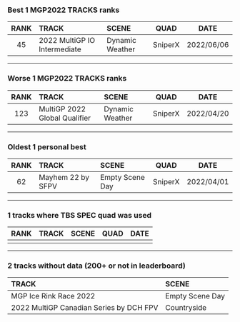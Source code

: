### Best 1 MGP2022 TRACKS ranks
|RANK|TRACK|SCENE|QUAD|DATE|
|:---:|:---|:---|:---:|:---:|
|45|2022 MultiGP IO Intermediate|Dynamic Weather|SniperX|2022/06/06|
---
### Worse 1 MGP2022 TRACKS ranks
|RANK|TRACK|SCENE|QUAD|DATE|
|:---:|:---|:---|:---:|:---:|
|123|MultiGP 2022 Global Qualifier|Dynamic Weather|SniperX|2022/04/20|
---
### Oldest 1 personal best
|RANK|TRACK|SCENE|QUAD|DATE|
|:---:|:---|:---|:---:|:---:|
|62|Mayhem 22 by SFPV|Empty Scene Day|SniperX|2022/04/01|
---
### 1 tracks where TBS SPEC quad was used
|RANK|TRACK|SCENE|QUAD|DATE|
|:---:|:---|:---|:---:|:---:|
||||||
---
### 2 tracks without data (200+ or not in leaderboard)
|TRACK|SCENE|
|:---|:---|
|MGP Ice Rink Race 2022|Empty Scene Day|
|2022 MultiGP Canadian Series by DCH FPV|Countryside|
